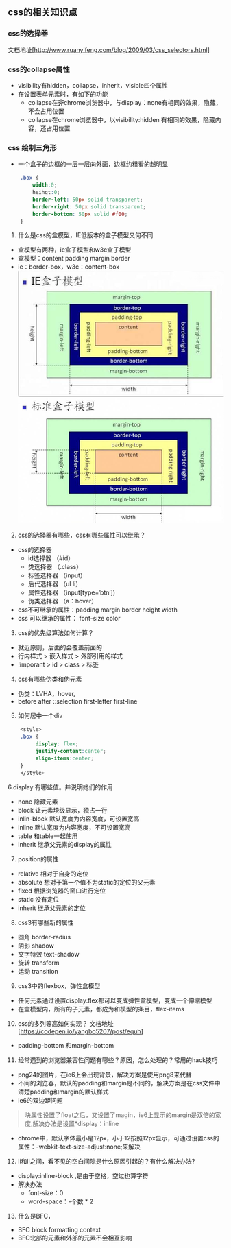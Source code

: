 ## css的相关知识点

### css的选择器
文档地址[http://www.ruanyifeng.com/blog/2009/03/css_selectors.html]


### css的collapse属性
+ visibility有hidden，collapse，inherit，visible四个属性
+ 在设置表单元素时，有如下的功能
	- collapse在**非**chrome浏览器中，与display：none有相同的效果，隐藏，不会占用位置
	- collapse在chrome浏览器中，以visibility:hidden 有相同的效果，隐藏内容，还占用位置

### css 绘制三角形
+ 一个盒子的边框的一层一层向外画，边框约粗看的越明显
```css
	.box {
		width:0;
		heihgt:0;
		border-left: 50px solid transparent;
		border-right: 50px solid transparent;
		border-bottom: 50px solid #f00;
	}
```

1. 什么是css的盒模型，IE低版本的盒子模型又何不同
+ 盒模型有两种，ie盒子模型和w3c盒子模型
+ 盒模型：content padding margin border
+ ie：border-box，w3c：content-box
![](../image/box/ie.png)
![](../image/box/w3c.jpg)

2. css的选择器有哪些，css有哪些属性可以继承？
+ css的选择器
	- id选择器 （#id）
	- 类选择器 （.class）
	- 标签选择器 （input）
	- 后代选择器 （ul li）
	- 属性选择器 （input[type=‘btn’])
	- 伪类选择器 （a：hover）
+ css不可继承的属性：padding margin border height width 
+ css 可以继承的属性： font-size color 

3. css的优先级算法如何计算？
+ 就近原则，后面的会覆盖前面的
+ 行内样式 > 嵌入样式 > 外部引用的样式
+ !imporant  > id > class > 标签

4. css有哪些伪类和伪元素
+ 伪类：LVHA，hover,
+ before after ::selection first-letter first-line

5. 如何居中一个div
```css
	<style>
	.box {
		 display: flex;
		 justify-content:center;
		 align-items:center;
	}
	</style>
```

6.display 有哪些值。并说明她们的作用
+ none 隐藏元素
+ block 让元素块级显示，独占一行
+ inlin-block 默认宽度为内容宽度，可设置宽高
+ inline 默认宽度为内容宽度，不可设置宽高
+ table 和table一起使用
+ inherit 继承父元素的display的属性

7. position的属性
+ relative 相对于自身的定位
+ absolute 想对于第一个值不为static的定位的父元素
+ fixed 根据浏览器的窗口进行定位
+ static 没有定位
+ inherit 继承父元素的定位

8. css3有哪些新的属性
+ 圆角 border-radius
+ 阴影 shadow
+ 文字特效 text-shadow
+ 旋转 transform 
+ 运动 transition

9. css3中的flexbox，弹性盒模型
+ 任何元素通过设置display:flex都可以变成弹性盒模型，变成一个伸缩模型
+ 在盒模型内，所有的子元素，都成为和模型的条目，flex-items

10. css的多列等高如何实现？
文档地址[https://codepen.io/yangbo5207/post/equh]
+ padding-bottom 和margin-bottom

11. 经常遇到的浏览器兼容性问题有哪些？原因，怎么处理的？常用的hack技巧
+ png24的图片，在ie6上会出现背景，解决方案是使用png8来代替
+ 不同的浏览器，默认的padding和margin是不同的，解决方案是在css文件中清楚padding和margin的默认样式
+ ie6的双边距问题
> 块属性设置了float之后，又设置了magin，ie6上显示的margin是双倍的宽度,解决办法是设置*display：inline
+ chrome中，默认字体最小是12px，小于12按照12px显示，可通过设置css的属性：-webkit-text-size-adjust:none;来解决

12. li和li之间，看不见的空白间隙是什么原因引起的？有什么解决办法?
+ display:inline-block ,是由于空格，空过也算字符
+ 解决办法
	- font-size：0
	- word-space：-个数 * 2
13. 什么是BFC，
+ BFC block formatting context
+ BFC北部的元素和外部的元素不会相互影响



















